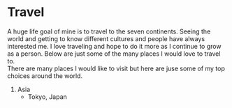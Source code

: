 # Travel 
A huge life goal of mine is to travel to the seven continents. Seeing the world and getting to know different cultures and people have always interested me. I love traveling and hope to do it more as I continue to grow as a person. Below are just some of the many places I would love to travel to. 
<br>
There are many places I would like to visit but here are juse some of my top choices around the world.

1. Asia 
    - Tokyo, Japan 
    
    
